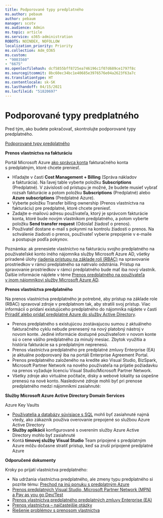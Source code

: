 ```yaml
---
title: Podporované typy predplatného
ms.author: pebaum
author: pebaum
manager: scotv
ms.audience: Admin
ms.topic: article
ms.service: o365-administration
ROBOTS: NOINDEX, NOFOLLOW
localization_priority: Priority
ms.collection: Adm_O365
ms.custom:
- "9003560"
- "6675"
ms.openlocfilehash: dcf5855bff8725ea746196c1f07d689ce1797f8c
ms.sourcegitcommit: 8bc60ec34bc1e40685e3976576e04a2623f63a7c
ms.translationtype: HT
ms.contentlocale: sk-SK
ms.lasthandoff: 04/15/2021
ms.locfileid: "51820697"
---
```

# <a name="supported-subscription-types"></a>Podporované typy predplatného

Pred tým, ako budete pokračovať, skontrolujte podporované typy predplatného.

[Podporované typy predplatného](https://docs.microsoft.com/azure/billing/billing-subscription-transfer?WT.mc_id=Portal-Microsoft_Azure_Support#supported-subscription-types)

**Prenos vlastníctva na fakturáciu**

Portál Microsoft Azure [ ako správca konta](https://ms.portal.azure.com/) fakturačného konta s predplatným, ktoré chcete preniesť.

- Hľadajte v časti **Cost Management + Billing** (Správa nákladov a fakturácia). Na ľavej table vyberte položku **Subscriptions** (Predplatné). V závislosti od prístupu je možné, že budete musieť vybrať rozsah fakturácie a potom položku **Subscriptions** (Predplatné) alebo **Azure subscriptions** (Predplatné Azure).
- Vyberte položku Transfer billing ownership (Prenos vlastníctva na fakturáciu) pre predplatné, ktoré chcete preniesť.
- Zadajte e-mailovú adresu používateľa, ktorý je správcom fakturácie konta, ktoré bude novým vlastníkom predplatného, a potom vyberte položku **Send transfer request** (Odoslať žiadosť o prenos).
- Používateľ dostane e-mail s pokynmi na kontrolu žiadosti o prenos. Na schválenie žiadosti o prenos, používateľ vyberie prepojenie v e-maile a postupuje podľa pokynov.

Poznámka: ak prenesiete vlastníctvo na fakturáciu svojho predplatného na používateľské konto iného nájomníka služby Microsoft Azure AD, všetky priradené úlohy [riadenia prístupu na základe rolí (RBAC)](https://docs.microsoft.com/azure/role-based-access-control/overview?WT.mc_id=Portal-Microsoft_Azure_Support) na spravovanie prostriedkov v rámci predplatného sa natrvalo odstránia. Prístup na spravovanie prostriedkov v rámci predplatného bude mať iba nový vlastník. Ďalšie informácie nájdete v téme [Prenos predplatného na používateľa v inom nájomníkovi služby Microsoft Azure AD](https://docs.microsoft.com/azure/active-directory/managed-identities-azure-resources/known-issues?WT.mc_id=Portal-Microsoft_Azure_Support).

**Prenos vlastníctva predplatného**

Na prenos vlastníctva predplatného je potrebné, aby prístup na základe role (RBAC) spravoval zdroje v predplatnom tak, aby stratili svoj prístup. Viac informácií o pridaní existujúceho predplatného do nájomníka nájdete v časti [Priradiť alebo pridať predplatné Azure do služby Active Directory](https://docs.microsoft.com/azure/active-directory/fundamentals/active-directory-how-subscriptions-associated-directory?WT.mc_id=Portal-Microsoft_Azure_Support).

- Prenos predplatného s existujúcou zostávajucou sumou z aktuálneho fakturačného cyklu nebude prenesený na nový platobný nástroj v novom konte. Jediné informácie dostupné používateľom v novom konte sú o cene vášho predplatného za minulý mesiac. Zbytok využitia a história fakturácie sa s predplatným neprenesú.
- Prenos vlastníctva predplatného pre predplatné zmluvy Enterprise (EA) je aktuálne podporovaný iba na portáli Enterprise Agreement Portal.
- Prenos predplatného založeného na kredite ako Visual Studio, BizSpark, Microsoft Partner Network na nového používateľa na prijatie požiadavku na prenos vyžaduje licenciu Visual Studio/Microsoft Partner Network.
- Všetky zdroje ako virtuálne počítače, disky a webové lokality sa úspešne prenesú na nové konto. Nasledovné zdroje mohli byť pri prenose predplatného medzi nájomníkmi zasiahnuté:

**Služby Microsoft Azure Active Directory Domain Services**

Azure Key Vaults

- [Používatelia a databázy súvisiace s SQL](https://docs.microsoft.com/azure/sql-database/sql-database-aad-authentication-configure?WT.mc_id=Portal-Microsoft_Azure_Support) mohli byť zasiahnuté najmä vtedy, ako zákazník používa overovanie prepojené so službou Azure Active Directory
- **Služby aplikácií** konfigurované s overením služby Azure Active Directory mohlo byť zasiahnuté
- Kontá **tímovej služby Visual Studio** Team pripojené s predplatným Azure môžu dočasne stratiť prístup, keď sa zruší pripojené predplatné Azure

**Odporučené dokumenty**

Kroky po prijatí vlastníctva predplatného:

- Na udržania vlastníctva predplatného, ale zmeny typu predplatného si pozrite tému: [Prechod na inú ponuku s predplatným Azure](https://docs.microsoft.com/azure/billing/billing-how-to-switch-azure-offer?WT.mc_id=Portal-Microsoft_Azure_Support)
- [Prenos predplatných Visual Studio, Microsoft Partner Network (MPN) a Pay as you go Dev/Test](https://docs.microsoft.com/azure/billing/billing-subscription-transfer?WT.mc_id=Portal-Microsoft_Azure_Support#transferring-visual-studio-microsoft-partner-network-mpn-and-pay-as-you-go-devtest-subscriptions)
- [Prenos vlastníctva predplatného predplatných zmluvy Enterprise (EA)](https://docs.microsoft.com/azure/billing/billing-subscription-transfer?WT.mc_id=Portal-Microsoft_Azure_Support#transfer-billing-ownership-of-enterprise-agreement-ea-subscriptions)
- [Prenos vlastníctva – najčastejšie otázky](https://docs.microsoft.com/azure/billing/billing-subscription-transfer?WT.mc_id=Portal-Microsoft_Azure_Support#frequently-asked-questions-faq-for-senders)
- [Riešenie problémov s prenosom vlastníctva](https://docs.microsoft.com/azure/billing/billing-subscription-transfer?WT.mc_id=Portal-Microsoft_Azure_Support#troubleshooting)
